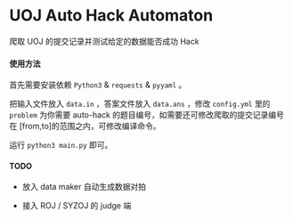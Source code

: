 # UOJ Auto Hack Automaton

爬取 UOJ 的提交记录并测试给定的数据能否成功 Hack

#### 使用方法

首先需要安装依赖 `Python3` & `requests` & `pyyaml` 。

把输入文件放入 `data.in` ，答案文件放入 `data.ans` ，修改 `config.yml` 里的 `problem` 为你需要 auto-hack 的题目编号，如需要还可修改爬取的提交记录编号在 [from,to]​ 的范围之内，可修改编译命令。

运行 `python3 main.py` 即可。

#### TODO

* 放入 data maker 自动生成数据对拍

* 接入 ROJ / SYZOJ 的 judge 端
